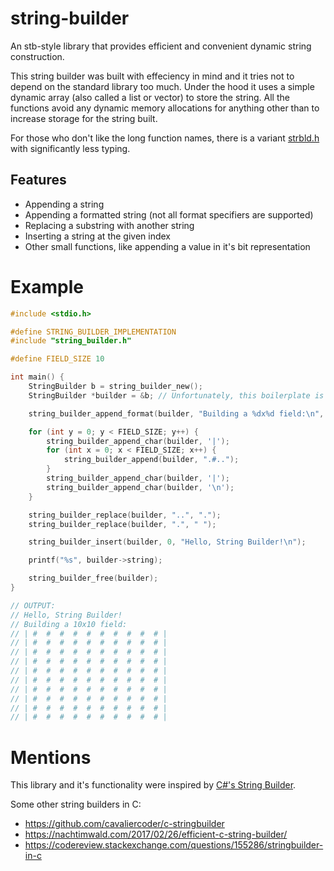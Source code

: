 # string-builder
An stb-style library that provides efficient and convenient dynamic string construction.

This string builder was built with effeciency in mind and it tries not to depend on the standard library too much.
Under the hood it uses a simple dynamic array (also called a list or vector) to store the string.
All the functions avoid any dynamic memory allocations for anything other than to increase storage for the string built.

For those who don't like the long function names, there is a variant [strbld.h](strbld.h) with significantly less typing.

## Features
- Appending a string
- Appending a formatted string (not all format specifiers are supported)
- Replacing a substring with another string
- Inserting a string at the given index
- Other small functions, like appending a value in it's bit representation

# Example
```c
#include <stdio.h>

#define STRING_BUILDER_IMPLEMENTATION
#include "string_builder.h"

#define FIELD_SIZE 10

int main() {
    StringBuilder b = string_builder_new();
    StringBuilder *builder = &b; // Unfortunately, this boilerplate is needed.

    string_builder_append_format(builder, "Building a %dx%d field:\n", FIELD_SIZE, FIELD_SIZE);

    for (int y = 0; y < FIELD_SIZE; y++) {
        string_builder_append_char(builder, '|');
        for (int x = 0; x < FIELD_SIZE; x++) {
            string_builder_append(builder, ".#..");
        }
        string_builder_append_char(builder, '|');
        string_builder_append_char(builder, '\n');
    }

    string_builder_replace(builder, "..", ".");
    string_builder_replace(builder, ".", " ");

    string_builder_insert(builder, 0, "Hello, String Builder!\n");

    printf("%s", builder->string);

    string_builder_free(builder);
}

// OUTPUT:
// Hello, String Builder!
// Building a 10x10 field:
// | #  #  #  #  #  #  #  #  #  # |
// | #  #  #  #  #  #  #  #  #  # |
// | #  #  #  #  #  #  #  #  #  # |
// | #  #  #  #  #  #  #  #  #  # |
// | #  #  #  #  #  #  #  #  #  # |
// | #  #  #  #  #  #  #  #  #  # |
// | #  #  #  #  #  #  #  #  #  # |
// | #  #  #  #  #  #  #  #  #  # |
// | #  #  #  #  #  #  #  #  #  # |
// | #  #  #  #  #  #  #  #  #  # |
```

# Mentions

This library and it's functionality were inspired by [C#'s String Builder](https://learn.microsoft.com/en-us/dotnet/api/system.text.stringbuilder).

Some other string builders in C: 
- https://github.com/cavaliercoder/c-stringbuilder
- https://nachtimwald.com/2017/02/26/efficient-c-string-builder/
- https://codereview.stackexchange.com/questions/155286/stringbuilder-in-c

